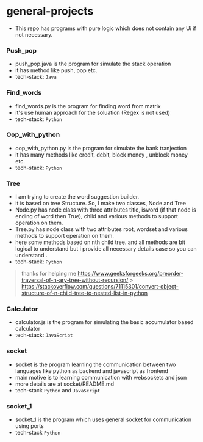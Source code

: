 # general-projects

-   This repo has programs with pure logic which does not contain any Ui if not necessary.

### Push_pop

-   push_pop.java is the program for simulate the stack operation
-   it has method like push, pop etc.
-   tech-stack: `Java`

### Find_words

-   find_words.py is the program for finding word from matrix
-   it's use human approach for the soluation (Regex is not used)
-   tech-stack: `Python`

### Oop_with_python

-   oop_with_python.py is the program for simulate the bank tranjection
-   it has many methods like credit, debit, block money , unblock money etc.
-   tech-stack: `Python`

### Tree

-   I am trying to create the word suggestion builder.
-   it is based on tree Structure. So, I make two classes, Node and Tree
-   Node.py has node class with three attributes title, isword (if that node is ending of word then True), child and various methods to support operation on them.
-   Tree.py has node class with two attributes root, wordset and various methods to support operation on them.
-   here some methods based on nth child tree. and all methods are bit logical to understand but i provide all necessary details case so you can understand .
-   tech-stack: `Python`

> thanks for helping me
> https://www.geeksforgeeks.org/preorder-traversal-of-n-ary-tree-without-recursion/ > https://stackoverflow.com/questions/71115301/convert-object-structure-of-n-child-tree-to-nested-list-in-python

### Calculator

-   calculator.js is the program for simulating the basic accumulator based calculator
-   tech-stack: `JavaScript`

### socket

-   socket is the program learning the communication between two languages like python as backend and javascript as frontend
-   main motive is to learning communication with websockets and json
-   more details are at socket/README.md
-   tech-stack `Python` and `JavaScript`

### socket_1

-   socket_1 is the program which uses general socket for communication using ports
-   tech-stack `Python`
